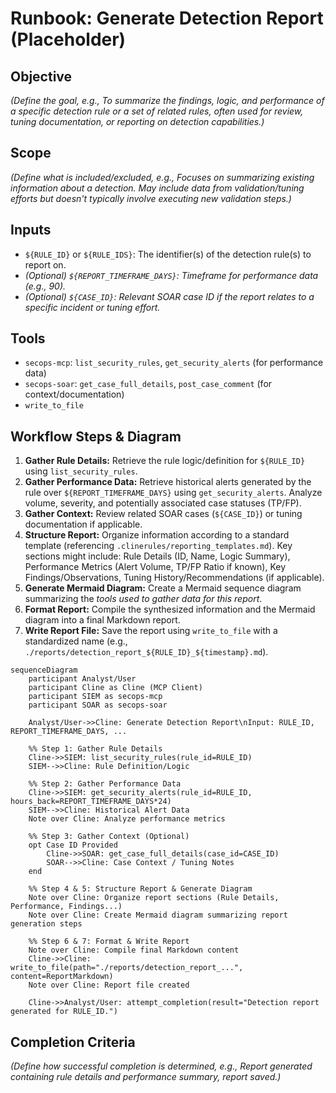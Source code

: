 # Runbook: Generate Detection Report (Placeholder)

## Objective

*(Define the goal, e.g., To summarize the findings, logic, and performance of a specific detection rule or a set of related rules, often used for review, tuning documentation, or reporting on detection capabilities.)*

## Scope

*(Define what is included/excluded, e.g., Focuses on summarizing existing information about a detection. May include data from validation/tuning efforts but doesn't typically involve executing new validation steps.)*

## Inputs

*   `${RULE_ID}` or `${RULE_IDS}`: The identifier(s) of the detection rule(s) to report on.
*   *(Optional) `${REPORT_TIMEFRAME_DAYS}`: Timeframe for performance data (e.g., 90).*
*   *(Optional) `${CASE_ID}`: Relevant SOAR case ID if the report relates to a specific incident or tuning effort.*

## Tools

*   `secops-mcp`: `list_security_rules`, `get_security_alerts` (for performance data)
*   `secops-soar`: `get_case_full_details`, `post_case_comment` (for context/documentation)
*   `write_to_file`

## Workflow Steps & Diagram

1.  **Gather Rule Details:** Retrieve the rule logic/definition for `${RULE_ID}` using `list_security_rules`.
2.  **Gather Performance Data:** Retrieve historical alerts generated by the rule over `${REPORT_TIMEFRAME_DAYS}` using `get_security_alerts`. Analyze volume, severity, and potentially associated case statuses (TP/FP).
3.  **Gather Context:** Review related SOAR cases (`${CASE_ID}`) or tuning documentation if applicable.
4.  **Structure Report:** Organize information according to a standard template (referencing `.clinerules/reporting_templates.md`). Key sections might include: Rule Details (ID, Name, Logic Summary), Performance Metrics (Alert Volume, TP/FP Ratio if known), Key Findings/Observations, Tuning History/Recommendations (if applicable).
5.  **Generate Mermaid Diagram:** Create a Mermaid sequence diagram summarizing the *tools used to gather data for this report*.
6.  **Format Report:** Compile the synthesized information and the Mermaid diagram into a final Markdown report.
7.  **Write Report File:** Save the report using `write_to_file` with a standardized name (e.g., `./reports/detection_report_${RULE_ID}_${timestamp}.md`).

```{mermaid}
sequenceDiagram
    participant Analyst/User
    participant Cline as Cline (MCP Client)
    participant SIEM as secops-mcp
    participant SOAR as secops-soar

    Analyst/User->>Cline: Generate Detection Report\nInput: RULE_ID, REPORT_TIMEFRAME_DAYS, ...

    %% Step 1: Gather Rule Details
    Cline->>SIEM: list_security_rules(rule_id=RULE_ID)
    SIEM-->>Cline: Rule Definition/Logic

    %% Step 2: Gather Performance Data
    Cline->>SIEM: get_security_alerts(rule_id=RULE_ID, hours_back=REPORT_TIMEFRAME_DAYS*24)
    SIEM-->>Cline: Historical Alert Data
    Note over Cline: Analyze performance metrics

    %% Step 3: Gather Context (Optional)
    opt Case ID Provided
        Cline->>SOAR: get_case_full_details(case_id=CASE_ID)
        SOAR-->>Cline: Case Context / Tuning Notes
    end

    %% Step 4 & 5: Structure Report & Generate Diagram
    Note over Cline: Organize report sections (Rule Details, Performance, Findings...)
    Note over Cline: Create Mermaid diagram summarizing report generation steps

    %% Step 6 & 7: Format & Write Report
    Note over Cline: Compile final Markdown content
    Cline->>Cline: write_to_file(path="./reports/detection_report_...", content=ReportMarkdown)
    Note over Cline: Report file created

    Cline->>Analyst/User: attempt_completion(result="Detection report generated for RULE_ID.")

```

## Completion Criteria

*(Define how successful completion is determined, e.g., Report generated containing rule details and performance summary, report saved.)*
